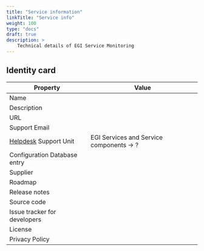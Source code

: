 ```yaml
---
title: "Service information"
linkTitle: "Service info"
weight: 100
type: "docs"
draft: true
description: >
    Technical details of EGI Service Monitoring
---
```


## Identity card

<!-- markdownlint-disable line-length no-bare-urls -->

| Property                                | Value                                                                          |
|-----------------------------------------|--------------------------------------------------------------------------------|
| Name                                    |                                                                                |
| Description                             |                                                                                |
| URL                                     |                                                                                |
| Support Email                           |                                                                                |
| [Helpdesk](../../helpdesk) Support Unit | EGI Services and Service components -> ?                                       |
| Configuration Database entry            |                                                                                |
| Supplier                                |                                                                                |
| Roadmap                                 |                                                                                |
| Release notes                           |                                                                                |
| Source code                             |                                                                                |
| Issue tracker for developers            |                                                                                |
| License                                 |                                                                                |
| Privacy Policy                          |                                                                                |

<!-- markdownlint-enable line-length no-bare-urls -->
